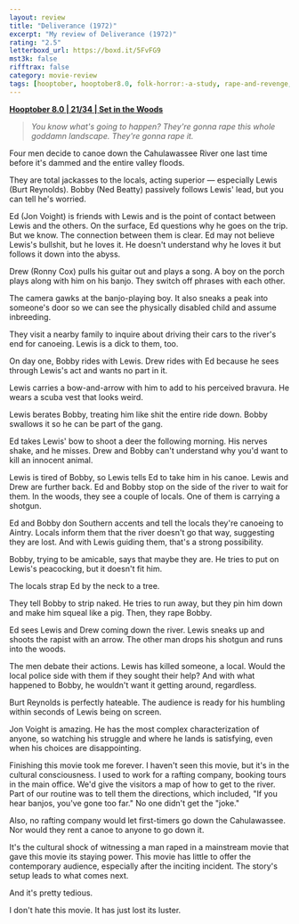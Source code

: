 ```yaml
---
layout: review
title: "Deliverance (1972)"
excerpt: "My review of Deliverance (1972)"
rating: "2.5"
letterboxd_url: https://boxd.it/5FvFG9
mst3k: false
rifftrax: false
category: movie-review
tags: [hooptober, hooptober8.0, folk-horror:-a-study, rape-and-revenge, 1001-movies, hicksploitation]
---
```


<b><a href="https://boxd.it/pOvfW/detail" target="_blank" rel="noopener">Hooptober 8.0 | 21/34 | Set in the Woods</a></b>

<blockquote><i>You know what's going to happen? They're gonna rape this whole goddamn landscape. They're gonna rape it.</i></blockquote>

Four men decide to canoe down the Cahulawassee River one last time before it's dammed and the entire valley floods.

They are total jackasses to the locals, acting superior — especially Lewis (Burt Reynolds). Bobby (Ned Beatty) passively follows Lewis' lead, but you can tell he's worried.

Ed (Jon Voight) is friends with Lewis and is the point of contact between Lewis and the others. On the surface, Ed questions why he goes on the trip. But we know. The connection between them is clear. Ed may not believe Lewis's bullshit, but he loves it. He doesn't understand why he loves it but follows it down into the abyss.

Drew (Ronny Cox) pulls his guitar out and plays a song. A boy on the porch plays along with him on his banjo. They switch off phrases with each other.

The camera gawks at the banjo-playing boy. It also sneaks a peak into someone's door so we can see the physically disabled child and assume inbreeding.

They visit a nearby family to inquire about driving their cars to the river's end for canoeing. Lewis is a dick to them, too.

On day one, Bobby rides with Lewis. Drew rides with Ed because he sees through Lewis's act and wants no part in it.

Lewis carries a bow-and-arrow with him to add to his perceived bravura. He wears a scuba vest that looks weird.

Lewis berates Bobby, treating him like shit the entire ride down. Bobby swallows it so he can be part of the gang.

Ed takes Lewis' bow to shoot a deer the following morning. His nerves shake, and he misses. Drew and Bobby can't understand why you'd want to kill an innocent animal.

Lewis is tired of Bobby, so Lewis tells Ed to take him in his canoe. Lewis and Drew are further back. Ed and Bobby stop on the side of the river to wait for them. In the woods, they see a couple of locals. One of them is carrying a shotgun.

Ed and Bobby don Southern accents and tell the locals they're canoeing to Aintry. Locals inform them that the river doesn't go that way, suggesting they are lost. And with Lewis guiding them, that's a strong possibility.

Bobby, trying to be amicable, says that maybe they are. He tries to put on Lewis's peacocking, but it doesn't fit him.

The locals strap Ed by the neck to a tree.

They tell Bobby to strip naked. He tries to run away, but they pin him down and make him squeal like a pig. Then, they rape Bobby.

Ed sees Lewis and Drew coming down the river. Lewis sneaks up and shoots the rapist with an arrow. The other man drops his shotgun and runs into the woods.

The men debate their actions. Lewis has killed someone, a local. Would the local police side with them if they sought their help? And with what happened to Bobby, he wouldn't want it getting around, regardless.

Burt Reynolds is perfectly hateable. The audience is ready for his humbling within seconds of Lewis being on screen.

Jon Voight is amazing. He has the most complex characterization of anyone, so watching his struggle and where he lands is satisfying, even when his choices are disappointing.

Finishing this movie took me forever. I haven't seen this movie, but it's in the cultural consciousness. I used to work for a rafting company, booking tours in the main office. We'd give the visitors a map of how to get to the river. Part of our routine was to tell them the directions, which included, "If you hear banjos, you've gone too far." No one didn't get the "joke."

Also, no rafting company would let first-timers go down the Cahulawassee. Nor would they rent a canoe to anyone to go down it.

It's the cultural shock of witnessing a man raped in a mainstream movie that gave this movie its staying power. This movie has little to offer the contemporary audience, especially after the inciting incident. The story's setup leads to what comes next.

And it's pretty tedious.

I don't hate this movie. It has just lost its luster.
